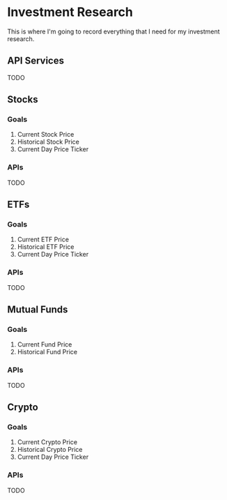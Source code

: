 # Investment Research

This is where I'm going to record everything that I need for my investment research.

## API Services

TODO

## Stocks

### Goals

1. Current Stock Price
1. Historical Stock Price
1. Current Day Price Ticker

### APIs

TODO

## ETFs

### Goals

1. Current ETF Price
1. Historical ETF Price
1. Current Day Price Ticker

### APIs

TODO

## Mutual Funds

### Goals

1. Current Fund Price
1. Historical Fund Price

### APIs

TODO

## Crypto

### Goals

1. Current Crypto Price
1. Historical Crypto Price
1. Current Day Price Ticker

### APIs

TODO